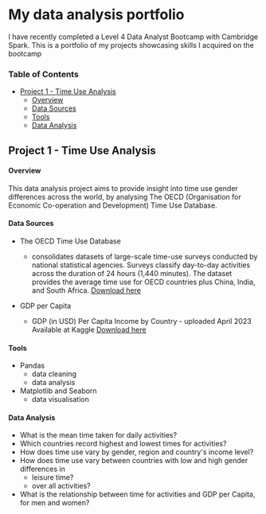 # My data analysis portfolio

I have recently completed a Level 4 Data Analyst Bootcamp with Cambridge Spark.
This is a portfolio of my projects showcasing skills I acquired on the bootcamp

### Table of Contents
- [Project 1 - Time Use Analysis](#project-1---time-use-analysis)
  - [Overview](#overview)
  - [Data Sources](#data-sources)
  - [Tools](#tools)
  - [Data Analysis](#data-analysis)

## Project 1 - Time Use Analysis

#### Overview

This data analysis project aims to provide insight into time use gender differences across the world, by analysing The OECD (Organisation for Economic Co-operation and Development) Time Use Database. 

#### Data Sources
- The OECD Time Use Database
  - consolidates datasets of large-scale time-use surveys conducted by national statistical agencies. Surveys classify day-to-day activities across the duration of 24 hours (1,440 minutes).  The dataset provides the average time use for OECD countries plus China, India, and South Africa. [Download here](https://data-explorer.oecd.org/vis?fs[0]=Topic%2C1%7CSociety%23SOC%23%7CWell-being%20and%20beyond%20GDP%23SOC_WEL%23&pg=0&fc=Topic&bp=true&snb=1&vw=ov&df[ds]=dsDisseminateFinalDMZ&df[id]=DSD_TIME_USE%40DF_TIME_USE&df[ag]=OECD.WISE.INE&df[vs]=1.0&dq=.._T&ly[rw]=REF_AREA&ly[cl]=MEASURE&to[TIME]=false)

- GDP per Capita
  - GDP (in USD) Per Capita Income by Country - uploaded April 2023 Available at Kaggle [Download here](https://www.kaggle.com/datasets/rajkumarpandey02/gdp-in-usd-per-capita-income-by-country?resource=download)

#### Tools
- Pandas
  - data cleaning
  - data analysis
- Matplotlib and Seaborn
  - data visualisation

#### Data Analysis
- What is the mean time taken for daily activities?
- Which countries record highest and lowest times for activities?
- How does time use vary by gender, region and country's income level?
- How does time use vary between countries with low and high gender differences in
  - leisure time?
  - over all activities?
- What is the relationship between time for activities and GDP per Capita, for men and women?
  

        

 
